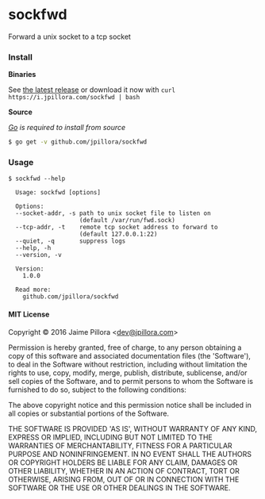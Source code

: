 # sockfwd

Forward a unix socket to a tcp socket

### Install

**Binaries**

See [the latest release](https://github.com/jpillora/sockfwd/releases/latest) or download it now with `curl https://i.jpillora.com/sockfwd | bash`

**Source**

*[Go](https://golang.org/dl/) is required to install from source*

``` sh
$ go get -v github.com/jpillora/sockfwd
```

### Usage

```
$ sockfwd --help

  Usage: sockfwd [options]

  Options:
  --socket-addr, -s path to unix socket file to listen on
                    (default /var/run/fwd.sock)
  --tcp-addr, -t    remote tcp socket address to forward to
                    (default 127.0.0.1:22)
  --quiet, -q       suppress logs
  --help, -h
  --version, -v

  Version:
    1.0.0

  Read more:
    github.com/jpillora/sockfwd
```

#### MIT License

Copyright © 2016 Jaime Pillora &lt;dev@jpillora.com&gt;

Permission is hereby granted, free of charge, to any person obtaining
a copy of this software and associated documentation files (the
'Software'), to deal in the Software without restriction, including
without limitation the rights to use, copy, modify, merge, publish,
distribute, sublicense, and/or sell copies of the Software, and to
permit persons to whom the Software is furnished to do so, subject to
the following conditions:

The above copyright notice and this permission notice shall be
included in all copies or substantial portions of the Software.

THE SOFTWARE IS PROVIDED 'AS IS', WITHOUT WARRANTY OF ANY KIND,
EXPRESS OR IMPLIED, INCLUDING BUT NOT LIMITED TO THE WARRANTIES OF
MERCHANTABILITY, FITNESS FOR A PARTICULAR PURPOSE AND NONINFRINGEMENT.
IN NO EVENT SHALL THE AUTHORS OR COPYRIGHT HOLDERS BE LIABLE FOR ANY
CLAIM, DAMAGES OR OTHER LIABILITY, WHETHER IN AN ACTION OF CONTRACT,
TORT OR OTHERWISE, ARISING FROM, OUT OF OR IN CONNECTION WITH THE
SOFTWARE OR THE USE OR OTHER DEALINGS IN THE SOFTWARE.
